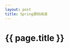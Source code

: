 ```yaml
---
layout: post
title: Spring源码阅读
---
```


{{ page.title }}
================


<script type="text/javascript">
        location.replace("https://github.com/xky1306102chenhong/spring");
</script>

